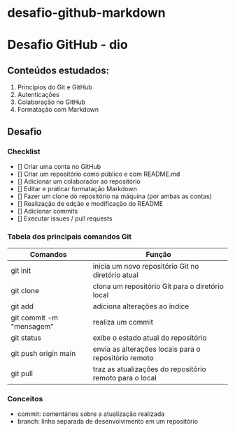 # desafio-github-markdown

# Desafio GitHub - dio

## Conteúdos estudados:

1. Princípios do Git e GitHub
2. Autenticações
3. Colaboração no GitHub
4. Formatação com Markdown

## Desafio
### Checklist

- [] Criar uma conta no GitHub 
- [] Criar um repositório como público e com README.md 
- [] Adicionar um colaborador ao repositório
- [] Editar e praticar formatação Markdown
- [] Fazer um clone do repositório na máquina (por ambas as contas)
- [] Realização de edção e modificação do README
- [] Adicionar commits
- [] Executar issues / pull requests

### Tabela dos principais comandos Git

|Comandos|Função|
|--------|------|
|git init|inicia um novo repositório Git no diretório atual|
|git clone|clona um repositório Git para o diretório local|
|git add|adiciona alterações ao índice|
|git commit -m "mensagem"|realiza um commit|
|git status|exibe o estado atual do repositório|
|git push origin main|envia as alterações locais para o repositório remoto|
|git pull|traz as atualizações do repositório remoto para o local|

### Conceitos

- commit: comentários sobre a atualização realizada
- branch: linha separada de desenvolvimento em um repositório

